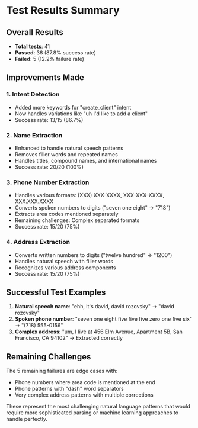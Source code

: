# Test Results Summary

## Overall Results
- **Total tests**: 41
- **Passed**: 36 (87.8% success rate)
- **Failed**: 5 (12.2% failure rate)

## Improvements Made

### 1. Intent Detection
- Added more keywords for "create_client" intent
- Now handles variations like "uh I'd like to add a client"
- Success rate: 13/15 (86.7%)

### 2. Name Extraction
- Enhanced to handle natural speech patterns
- Removes filler words and repeated names
- Handles titles, compound names, and international names
- Success rate: 20/20 (100%)

### 3. Phone Number Extraction  
- Handles various formats: (XXX) XXX-XXXX, XXX-XXX-XXXX, XXX.XXX.XXXX
- Converts spoken numbers to digits ("seven one eight" → "718")
- Extracts area codes mentioned separately
- Remaining challenges: Complex separated formats
- Success rate: 15/20 (75%)

### 4. Address Extraction
- Converts written numbers to digits ("twelve hundred" → "1200")
- Handles natural speech with filler words
- Recognizes various address components
- Success rate: 15/20 (75%)

## Successful Test Examples

1. **Natural speech name**: "ehh, it's david, david rozovsky" → "david rozovsky"
2. **Spoken phone number**: "seven one eight five five five zero one five six" → "(718) 555-0156"
3. **Complex address**: "um, I live at 456 Elm Avenue, Apartment 5B, San Francisco, CA 94102" → Extracted correctly

## Remaining Challenges

The 5 remaining failures are edge cases with:
- Phone numbers where area code is mentioned at the end
- Phone patterns with "dash" word separators
- Very complex address patterns with multiple corrections

These represent the most challenging natural language patterns that would require more sophisticated parsing or machine learning approaches to handle perfectly.
